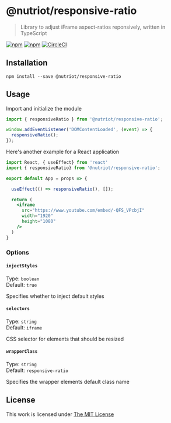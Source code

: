 # @nutriot/responsive-ratio

> Library to adjust iFrame aspect-ratios reponsively, written in TypeScript

[![npm](https://flat.badgen.net/npm/license/@nutriot/responsive-ratio)](https://www.npmjs.org/package/@nutriot/responsive-ratio)
[![npm](https://flat.badgen.net/npm/v/@nutriot/responsive-ratio)](https://www.npmjs.org/package/@nutriot/responsive-ratio)
[![CircleCI](https://flat.badgen.net/circleci/github/nutriot/responsive-ratio)](https://circleci.com/gh/nutriot/responsive-ratio)

## Installation

`npm install --save @nutriot/responsive-ratio`

## Usage

Import and initialize the module

```ts
import { responsiveRatio } from '@nutriot/responsive-ratio';

window.addEventListener('DOMContentLoaded', (event) => {
  responsiveRatio();
});
```

Here's another example for a React application

```jsx
import React, { useEffect} from 'react'
import { responsiveRatio} from '@nutriot/responsive-ratio';

export default App = props => {

  useEffect(() => responsiveRatio(), []);

  return (
    <iframe
      src="https://www.youtube.com/embed/-QFS_VPcbjI"
      width="1920"
      height="1080"
    />
  )
}
```

### Options

#### `injectStyles`

Type: `boolean`  
Default: `true`  

Specifies whether to inject default styles

#### `selectors`

Type: `string`  
Default: `iframe`  

CSS selector for elements that should be resized

#### `wrapperClass`

Type: `string`  
Default: `responsive-ratio` 

Specifies the wrapper elements default class name

## License

This work is licensed under [The MIT License](https://opensource.org/licenses/MIT)
